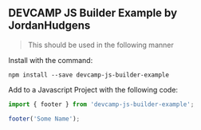 ## DEVCAMP JS Builder Example by JordanHudgens

> This should be used in the following manner

Install with the command:

```
npm install --save devcamp-js-builder-example
```

Add to a Javascript Project with the following code:

```javascript
import { footer } from 'devcamp-js-builder-example';

footer('Some Name');
```